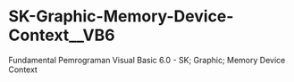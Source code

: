 # SK-Graphic-Memory-Device-Context__VB6
Fundamental Pemrograman Visual Basic 6.0 - SK; Graphic; Memory Device Context
